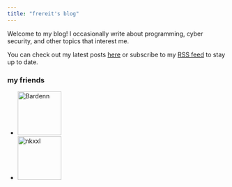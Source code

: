 ```yaml
---
title: "frereit's blog"
---
```


Welcome to my blog! I occasionally write about programming, cyber security, and other topics that interest me.

You can check out my latest posts [here](/blog) or subscribe to my [RSS feed](/index.xml) to stay up to date.

### my friends

<ul class="friends">

<li>
<a href="https://bardenn.uk"><img src="/img/buttons/bardenn.gif" alt="Bardenn"
            style="width: 100px" /></a>
</li>

<li>
<a href="https://niklas.kirschall.com/blog/"><img src="/img/buttons/nkxxll.gif" alt="nkxxl"
            style="width: 100px" /></a>
</li>

</ul>